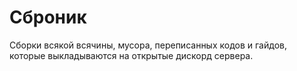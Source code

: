# Сброник

Сборки всякой всячины, мусора, переписанных кодов и гайдов, которые выкладываются на открытые дискорд сервера.
